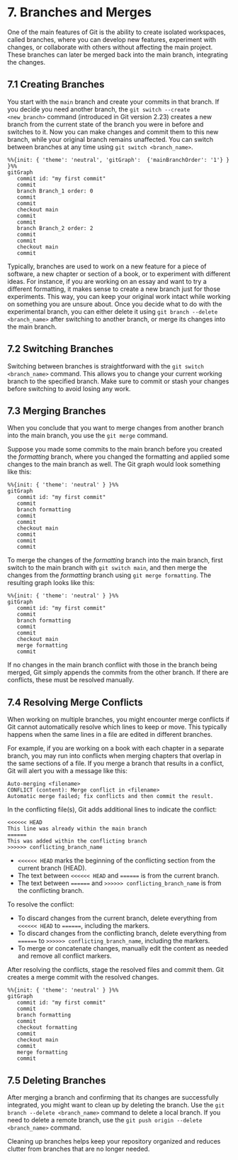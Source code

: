 # 7. Branches and Merges

One of the main features of Git is the ability to create isolated workspaces, called branches, where you can develop new features, experiment with changes, or collaborate with others without affecting the main project. These branches can later be merged back into the main branch, integrating the changes.

## 7.1 Creating Branches

You start with the `main` branch and create your commits in that branch. If you decide you need another branch, the `git switch --create <new_branch>` command (introduced in Git version 2.23) creates a new branch from the current state of the branch you were in before and switches to it. Now you can make changes and commit them to this new branch, while your original branch remains unaffected. You can switch between branches at any time using `git switch <branch_name>`.

```mermaid
%%{init: { 'theme': 'neutral', 'gitGraph':  {'mainBranchOrder': '1'} } }%%
gitGraph
   commit id: "my first commit"
   commit
   branch Branch_1 order: 0
   commit
   commit
   checkout main
   commit
   commit
   branch Branch_2 order: 2
   commit
   commit
   checkout main
   commit
```

Typically, branches are used to work on a new feature for a piece of software, a new chapter or section of a book, or to experiment with different ideas. For instance, if you are working on an essay and want to try a different formatting, it makes sense to create a new branch just for those experiments. This way, you can keep your original work intact while working on something you are unsure about. Once you decide what to do with the experimental branch, you can either delete it using `git branch --delete <branch_name>` after switching to another branch, or merge its changes into the main branch.

## 7.2 Switching Branches

Switching between branches is straightforward with the `git switch <branch_name>` command. This allows you to change your current working branch to the specified branch. Make sure to commit or stash your changes before switching to avoid losing any work.

## 7.3 Merging Branches

When you conclude that you want to merge changes from another branch into the main branch, you use the `git merge` command.

Suppose you made some commits to the main branch before you created the _formatting_ branch, where you changed the formatting and applied some changes to the main branch as well. The Git graph would look something like this:

```mermaid
%%{init: { 'theme': 'neutral' } }%%
gitGraph
   commit id: "my first commit"
   commit
   branch formatting
   commit
   commit
   checkout main
   commit
   commit
   commit
```

To merge the changes of the _formatting_ branch into the main branch, first switch to the main branch with `git switch main`, and then merge the changes from the _formatting_ branch using `git merge formatting`. The resulting graph looks like this:

```mermaid
%%{init: { 'theme': 'neutral' } }%%
gitGraph
   commit id: "my first commit"
   commit
   branch formatting
   commit
   commit
   checkout main
   merge formatting
   commit
```

If no changes in the main branch conflict with those in the branch being merged, Git simply appends the commits from the other branch. If there are conflicts, these must be resolved manually.

## 7.4 Resolving Merge Conflicts

When working on multiple branches, you might encounter merge conflicts if Git cannot automatically resolve which lines to keep or move. This typically happens when the same lines in a file are edited in different branches.

For example, if you are working on a book with each chapter in a separate branch, you may run into conflicts when merging chapters that overlap in the same sections of a file. If you merge a branch that results in a conflict, Git will alert you with a message like this:

```
Auto-merging <filename>
CONFLICT (content): Merge conflict in <filename>
Automatic merge failed; fix conflicts and then commit the result.
```

In the conflicting file(s), Git adds additional lines to indicate the conflict:

```
<<<<<< HEAD
This line was already within the main branch
======
This was added within the conflicting branch
>>>>>> conflicting_branch_name
```

- `<<<<<< HEAD` marks the beginning of the conflicting section from the current branch (HEAD).
- The text between `<<<<<< HEAD` and `======` is from the current branch.
- The text between `======` and `>>>>>> conflicting_branch_name` is from the conflicting branch.

To resolve the conflict:
- To discard changes from the current branch, delete everything from `<<<<<< HEAD` to `======`, including the markers.
- To discard changes from the conflicting branch, delete everything from `======` to `>>>>>> conflicting_branch_name`, including the markers.
- To merge or concatenate changes, manually edit the content as needed and remove all conflict markers.

After resolving the conflicts, stage the resolved files and commit them. Git creates a merge commit with the resolved changes.

```mermaid
%%{init: { 'theme': 'neutral' } }%%
gitGraph
   commit id: "my first commit"
   commit
   branch formatting
   commit
   checkout formatting
   commit
   checkout main
   commit
   merge formatting
   commit
```

## 7.5 Deleting Branches

After merging a branch and confirming that its changes are successfully integrated, you might want to clean up by deleting the branch. Use the `git branch --delete <branch_name>` command to delete a local branch. If you need to delete a remote branch, use the `git push origin --delete <branch_name>` command.

Cleaning up branches helps keep your repository organized and reduces clutter from branches that are no longer needed.
